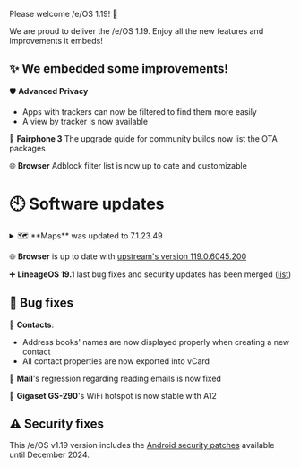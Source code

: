 
Please welcome /e/OS 1.19! :rocket:

We are proud to deliver the /e/OS 1.19. Enjoy all the new features and improvements it embeds!

## ✨ We embedded some improvements! 

:shield: **Advanced Privacy**
-  Apps with trackers can now be filtered to find them more easily
-  A view by tracker is now available  

📱 **Fairphone 3** The upgrade guide for community builds now list the OTA packages

:globe_with_meridians: **Browser** Adblock filter list is now up to date and customizable
 

# 🕙 Software updates

<details><summary> 🗺️ **Maps** was updated to 7.1.23.49</summary>

    - Fixed startup error message issue on Android 7 devices
    - Improved head-up-display appearance. Head-up-display type can be changed using swipe left  / right actions
    - Fixed error regarding maps styles usage on arm32 devices
    - Improved UI, UX & stability

</details>

:globe_with_meridians: **Browser** is up to date with [upstream's version 119.0.6045.200](https://github.com/uazo/cromite/releases/tag/v119.0.6045.200-91419aa0e8f321e4ff5cdceebaad8852323c2c86)


➕ **LineageOS 19.1** last bug fixes and security updates has been merged ([list](https://review.lineageos.org/q/branch:lineage-19.1+status:merged+after:%222023-11-21+12:33:00+%252B0100%22+before:%222023-12-20+10:33:00+%252B0100%22))


## 🐛 Bug fixes

:notebook: **Contacts**:
- Address books' names are now displayed properly when creating a new contact
- All contact properties are now exported into vCard

💌 **Mail**'s regression regarding reading emails is now fixed

📱 **Gigaset GS-290**'s WiFi hotspot is now stable with A12


## ⚠ Security fixes

This /e/OS v1.19 version includes the [Android security patches](https://source.android.com/docs/security/bulletin/2023-12-01) available until December 2024. 
 
